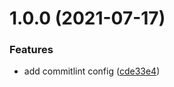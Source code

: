 # 1.0.0 (2021-07-17)


### Features

* add commitlint config ([cde33e4](https://github.com/dryauk/commitlint-config/commit/cde33e45d55b764890b9bf04371b63db1ea427a6))
